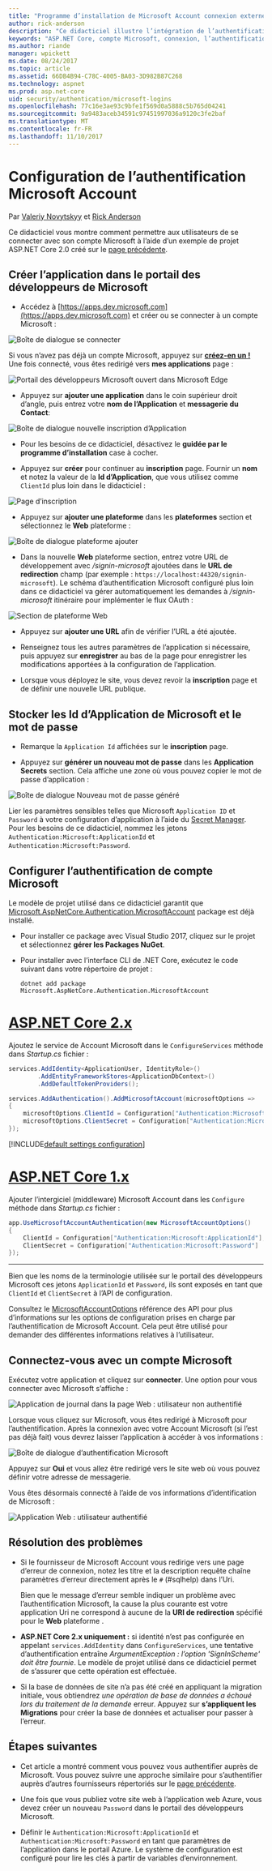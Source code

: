 ```yaml
---
title: "Programme d’installation de Microsoft Account connexion externe"
author: rick-anderson
description: "Ce didacticiel illustre l’intégration de l’authentification d’utilisateur de compte Microsoft dans une application ASP.NET Core existante."
keywords: "ASP.NET Core, compte Microsoft, connexion, l’authentification"
ms.author: riande
manager: wpickett
ms.date: 08/24/2017
ms.topic: article
ms.assetid: 66DB4B94-C78C-4005-BA03-3D982B87C268
ms.technology: aspnet
ms.prod: asp.net-core
uid: security/authentication/microsoft-logins
ms.openlocfilehash: 77c16e3ae93c9bfe1f569d0a5888c5b765d04241
ms.sourcegitcommit: 9a9483aceb34591c97451997036a9120c3fe2baf
ms.translationtype: MT
ms.contentlocale: fr-FR
ms.lasthandoff: 11/10/2017
---
```

# <a name="configuring-microsoft-account-authentication"></a>Configuration de l’authentification Microsoft Account

Par [Valeriy Novytskyy](https://github.com/01binary) et [Rick Anderson](https://twitter.com/RickAndMSFT)

Ce didacticiel vous montre comment permettre aux utilisateurs de se connecter avec son compte Microsoft à l’aide d’un exemple de projet ASP.NET Core 2.0 créé sur le [page précédente](index.md).

## <a name="create-the-app-in-microsoft-developer-portal"></a>Créer l’application dans le portail des développeurs de Microsoft

* Accédez à [https://apps.dev.microsoft.com](https://apps.dev.microsoft.com) et créer ou se connecter à un compte Microsoft :

![Boîte de dialogue se connecter](index/_static/MicrosoftDevLogin.png)

Si vous n’avez pas déjà un compte Microsoft, appuyez sur  **[créez-en un !](https://signup.live.com/signup?wa=wsignin1.0&rpsnv=13&ct=1478151035&rver=6.7.6643.0&wp=SAPI_LONG&wreply=https%3a%2f%2fapps.dev.microsoft.com%2fLoginPostBack&id=293053&aadredir=1&contextid=D70D4F21246BAB50&bk=1478151036&uiflavor=web&uaid=f0c3de863a914c358b8dc01b1ff49e85&mkt=EN-US&lc=1033&lic=1)** Une fois connecté, vous êtes redirigé vers **mes applications** page :

![Portail des développeurs Microsoft ouvert dans Microsoft Edge](index/_static/MicrosoftDev.png)

* Appuyez sur **ajouter une application** dans le coin supérieur droit d’angle, puis entrez votre **nom de l’Application** et **messagerie du Contact**:

![Boîte de dialogue nouvelle inscription d’Application](index/_static/MicrosoftDevAppCreate.png)

* Pour les besoins de ce didacticiel, désactivez le **guidée par le programme d’installation** case à cocher.

* Appuyez sur **créer** pour continuer au **inscription** page. Fournir un **nom** et notez la valeur de la **Id d’Application**, que vous utilisez comme `ClientId` plus loin dans le didacticiel :

![Page d’inscription](index/_static/MicrosoftDevAppReg.png)

* Appuyez sur **ajouter une plateforme** dans les **plateformes** section et sélectionnez le **Web** plateforme :

![Boîte de dialogue plateforme ajouter](index/_static/MicrosoftDevAppPlatform.png)

* Dans la nouvelle **Web** plateforme section, entrez votre URL de développement avec */signin-microsoft* ajoutées dans le **URL de redirection** champ (par exemple : `https://localhost:44320/signin-microsoft`). Le schéma d’authentification Microsoft configuré plus loin dans ce didacticiel va gérer automatiquement les demandes à */signin-microsoft* itinéraire pour implémenter le flux OAuth :

![Section de plateforme Web](index/_static/MicrosoftRedirectUri.png)

* Appuyez sur **ajouter une URL** afin de vérifier l’URL a été ajoutée.

* Renseignez tous les autres paramètres de l’application si nécessaire, puis appuyez sur **enregistrer** au bas de la page pour enregistrer les modifications apportées à la configuration de l’application.

* Lorsque vous déployez le site, vous devez revoir la **inscription** page et de définir une nouvelle URL publique.

## <a name="store-microsoft-application-id-and-password"></a>Stocker les Id d’Application de Microsoft et le mot de passe

* Remarque la `Application Id` affichées sur le **inscription** page.

* Appuyez sur **générer un nouveau mot de passe** dans les **Application Secrets** section. Cela affiche une zone où vous pouvez copier le mot de passe d’application :

![Boîte de dialogue Nouveau mot de passe généré](index/_static/MicrosoftDevPassword.png)

Lier les paramètres sensibles telles que Microsoft `Application ID` et `Password` à votre configuration d’application à l’aide du [Secret Manager](../../app-secrets.md). Pour les besoins de ce didacticiel, nommez les jetons `Authentication:Microsoft:ApplicationId` et `Authentication:Microsoft:Password`.

## <a name="configure-microsoft-account-authentication"></a>Configurer l’authentification de compte Microsoft

Le modèle de projet utilisé dans ce didacticiel garantit que [Microsoft.AspNetCore.Authentication.MicrosoftAccount](https://www.nuget.org/packages/Microsoft.AspNetCore.Authentication.MicrosoftAccount) package est déjà installé.

* Pour installer ce package avec Visual Studio 2017, cliquez sur le projet et sélectionnez **gérer les Packages NuGet**.
* Pour installer avec l’interface CLI de .NET Core, exécutez le code suivant dans votre répertoire de projet :

   `dotnet add package Microsoft.AspNetCore.Authentication.MicrosoftAccount`

# <a name="aspnet-core-2xtabaspnetcore2x"></a>[ASP.NET Core 2.x](#tab/aspnetcore2x)

Ajoutez le service de Account Microsoft dans le `ConfigureServices` méthode dans *Startup.cs* fichier :

```csharp
services.AddIdentity<ApplicationUser, IdentityRole>()
        .AddEntityFrameworkStores<ApplicationDbContext>()
        .AddDefaultTokenProviders();

services.AddAuthentication().AddMicrosoftAccount(microsoftOptions =>
{
    microsoftOptions.ClientId = Configuration["Authentication:Microsoft:ApplicationId"];
    microsoftOptions.ClientSecret = Configuration["Authentication:Microsoft:Password"];
});
```

[!INCLUDE[default settings configuration](includes/default-settings.md)]

# <a name="aspnet-core-1xtabaspnetcore1x"></a>[ASP.NET Core 1.x](#tab/aspnetcore1x)

Ajouter l’intergiciel (middleware) Microsoft Account dans les `Configure` méthode dans *Startup.cs* fichier :

```csharp
app.UseMicrosoftAccountAuthentication(new MicrosoftAccountOptions()
{
    ClientId = Configuration["Authentication:Microsoft:ApplicationId"],
    ClientSecret = Configuration["Authentication:Microsoft:Password"]
});
```

---

Bien que les noms de la terminologie utilisée sur le portail des développeurs Microsoft ces jetons `ApplicationId` et `Password`, ils sont exposés en tant que `ClientId` et `ClientSecret` à l’API de configuration.

Consultez le [MicrosoftAccountOptions](https://docs.microsoft.com/aspnet/core/api/microsoft.aspnetcore.builder.microsoftaccountoptions) référence des API pour plus d’informations sur les options de configuration prises en charge par l’authentification de Microsoft Account. Cela peut être utilisé pour demander des différentes informations relatives à l’utilisateur.

## <a name="sign-in-with-microsoft-account"></a>Connectez-vous avec un compte Microsoft

Exécutez votre application et cliquez sur **connecter**. Une option pour vous connecter avec Microsoft s’affiche :

![Application de journal dans la page Web : utilisateur non authentifié](index/_static/DoneMicrosoft.png)

Lorsque vous cliquez sur Microsoft, vous êtes redirigé à Microsoft pour l’authentification. Après la connexion avec votre Account Microsoft (si l’est pas déjà fait) vous devrez laisser l’application à accéder à vos informations :

![Boîte de dialogue d’authentification Microsoft](index/_static/MicrosoftLogin.png)

Appuyez sur **Oui** et vous allez être redirigé vers le site web où vous pouvez définir votre adresse de messagerie.

Vous êtes désormais connecté à l’aide de vos informations d’identification de Microsoft :

![Application Web : utilisateur authentifié](index/_static/Done.png)

## <a name="troubleshooting"></a>Résolution des problèmes

* Si le fournisseur de Microsoft Account vous redirige vers une page d’erreur de connexion, notez les titre et la description requête chaîne paramètres d’erreur directement après le `#` (#sqlhelp) dans l’Uri.

  Bien que le message d’erreur semble indiquer un problème avec l’authentification Microsoft, la cause la plus courante est votre application Uri ne correspond à aucune de la **URI de redirection** spécifié pour le **Web** plateforme .
* **ASP.NET Core 2.x uniquement :** si identité n’est pas configurée en appelant `services.AddIdentity` dans `ConfigureServices`, une tentative d’authentification entraîne *ArgumentException : l’option 'SignInScheme' doit être fournie*. Le modèle de projet utilisé dans ce didacticiel permet de s’assurer que cette opération est effectuée.
* Si la base de données de site n’a pas été créé en appliquant la migration initiale, vous obtiendrez *une opération de base de données a échoué lors du traitement de la demande* erreur. Appuyez sur **s’appliquent les Migrations** pour créer la base de données et actualiser pour passer à l’erreur.

## <a name="next-steps"></a>Étapes suivantes

* Cet article a montré comment vous pouvez vous authentifier auprès de Microsoft. Vous pouvez suivre une approche similaire pour s’authentifier auprès d’autres fournisseurs répertoriés sur le [page précédente](index.md).

* Une fois que vous publiez votre site web à l’application web Azure, vous devez créer un nouveau `Password` dans le portail des développeurs Microsoft.

* Définir le `Authentication:Microsoft:ApplicationId` et `Authentication:Microsoft:Password` en tant que paramètres de l’application dans le portail Azure. Le système de configuration est configuré pour lire les clés à partir de variables d’environnement.
